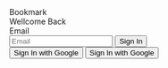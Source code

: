 <div className="flex flex-col items-center justify-center">
        <div className="mb-8 text-center">
          <div className="text-xl text-slate-400">Bookmark</div>
          <div className="mt-5 text-3xl text-slate-200">Wellcome Back</div>
        </div>
        <Card className="w-[35rem] bg-slate-800 p-8 px-4">
          <CardContent>
            <div className="mb-2 dark:text-slate-300">Email</div>
            <Input placeholder="Email" />
          </CardContent>
          <CardContent>
            <PasswordField label="Password" id="password" autoComplete="off" />
          </CardContent>
          <CardContent className="flex items-center justify-center">
            <Button size={"lg"} className={cn("w-full")}>
              Sign In
            </Button>
          </CardContent>
          <CardContent>
            <div className="h-[1px] bg-slate-500 rounded-full my-3" />
          </CardContent>
          <CardContent className="flex items-center justify-center">
            <Button size={"lg"} variant={"outline"} className={cn("w-full")}>
              <span>
                <FaGoogle className="mr-2 " />
              </span>
              <span className="font-semibold">Sign In with Google</span>
            </Button>
          </CardContent>
          <CardContent className="flex items-center justify-center">
            <Button size={"lg"} variant={"outline"} className={cn("w-full")}>
              <span>
                <FaGoogle className="mr-2 " />
              </span>
              <span className="font-semibold">Sign In with Google</span>
            </Button>
          </CardContent>
        </Card>
      </div>